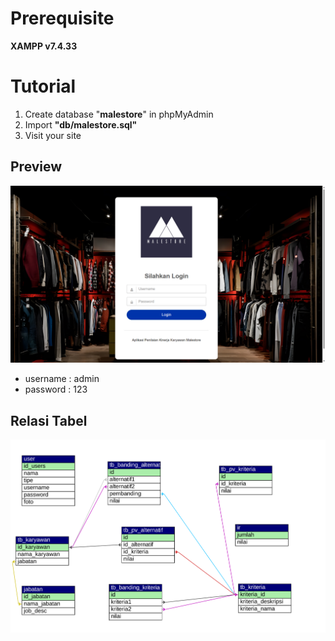 
<!-- # **Project Skripsi**
[RANCANG BANGUN APLIKASI PENILAIAN KINERJA KARYAWAN MALESTORE BERBASIS WEB MENGGUNAKAN METODE ANALYTICAL HIERARCHY PROCESS](https://github.com/LNSR/malestore-ahp) -->

# **Prerequisite**

**XAMPP v7.4.33**


# **Tutorial**
1. Create database "**malestore**" in phpMyAdmin
2. Import **"db/malestore.sql"** 
3. Visit your site


## **Preview**
![Login Page](screenshot/login.png)

- username : admin
- password : 123


## **Relasi Tabel**
![Relasi Tabel](screenshot/malestore.svg)
